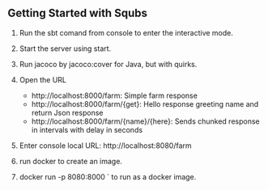 Getting Started with Squbs
--------------------------

1. Run the sbt comand from console to enter the interactive mode.

2. Start the server using start.

3. Run jacoco by jacoco:cover for Java, but with quirks.

5. Open the URL
   * http://localhost:8000/farm: Simple farm response
   * http://localhost:8000/farm/{get}: Hello response greeting name and return Json response
   * http://localhost:8000/farm/{name}/{here}: Sends chunked response in intervals with delay in seconds

6. Enter console local URL: http://localhost:8080/farm

7. run docker to create an image.

8. docker run -p 8080:8000 <farm>` to run as a docker image.
